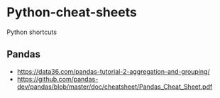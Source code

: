 # Python-cheat-sheets
Python shortcuts

## Pandas
* https://data36.com/pandas-tutorial-2-aggregation-and-grouping/
* https://github.com/pandas-dev/pandas/blob/master/doc/cheatsheet/Pandas_Cheat_Sheet.pdf
